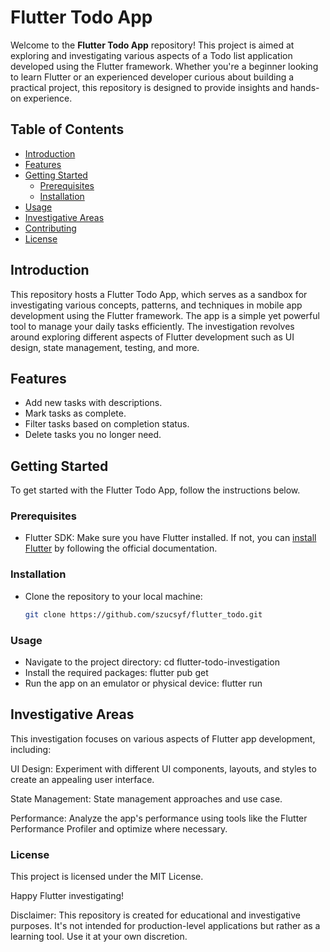 # Flutter Todo App


Welcome to the **Flutter Todo App** repository! This project is aimed at exploring and investigating various aspects of a Todo list application developed using the Flutter framework. Whether you're a beginner looking to learn Flutter or an experienced developer curious about building a practical project, this repository is designed to provide insights and hands-on experience.

## Table of Contents

- [Introduction](#introduction)
- [Features](#features)
- [Getting Started](#getting-started)
  - [Prerequisites](#prerequisites)
  - [Installation](#installation)
- [Usage](#usage)
- [Investigative Areas](#investigative-areas)
- [Contributing](#contributing)
- [License](#license)

## Introduction

This repository hosts a Flutter Todo App, which serves as a sandbox for investigating various concepts, patterns, and techniques in mobile app development using the Flutter framework. The app is a simple yet powerful tool to manage your daily tasks efficiently. The investigation revolves around exploring different aspects of Flutter development such as UI design, state management, testing, and more.

## Features

- Add new tasks with descriptions.
- Mark tasks as complete.
- Filter tasks based on completion status.
- Delete tasks you no longer need.

## Getting Started

To get started with the Flutter Todo App, follow the instructions below.

### Prerequisites

- Flutter SDK: Make sure you have Flutter installed. If not, you can [install Flutter](https://flutter.dev/docs/get-started/install) by following the official documentation.

### Installation

 - Clone the repository to your local machine:

   ```bash
   git clone https://github.com/szucsyf/flutter_todo.git


### Usage
 
 - Navigate to the project directory: cd flutter-todo-investigation
 - Install the required packages: flutter pub get
 - Run the app on an emulator or physical device: flutter run



## Investigative Areas
This investigation focuses on various aspects of Flutter app development, including:

UI Design: Experiment with different UI components, layouts, and styles to create an appealing user interface.

State Management: State management approaches and use case.

Performance: Analyze the app's performance using tools like the Flutter Performance Profiler and optimize where necessary.


### License
This project is licensed under the MIT License.

Happy Flutter investigating!

Disclaimer: This repository is created for educational and investigative purposes. It's not intended for production-level applications but rather as a learning tool. Use it at your own discretion.
